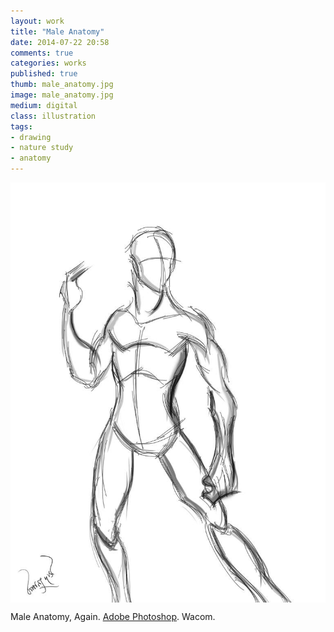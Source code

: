 ```yaml
---
layout: work
title: "Male Anatomy"
date: 2014-07-22 20:58
comments: true
categories: works
published: true
thumb: male_anatomy.jpg
image: male_anatomy.jpg
medium: digital
class: illustration
tags:
- drawing
- nature study
- anatomy
---
```

<img src="/images/works/male_anatomy.jpg" align="middle"/>

Male Anatomy, Again. [Adobe Photoshop](https://www.facebook.com/Photoshop). Wacom.